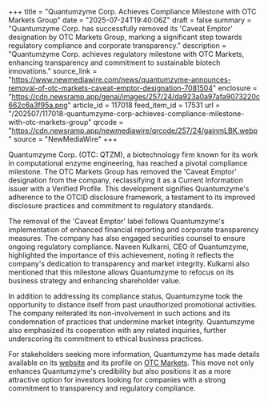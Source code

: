 +++
title = "Quantumzyme Corp. Achieves Compliance Milestone with OTC Markets Group"
date = "2025-07-24T19:40:06Z"
draft = false
summary = "Quantumzyme Corp. has successfully removed its 'Caveat Emptor' designation by OTC Markets Group, marking a significant step towards regulatory compliance and corporate transparency."
description = "Quantumzyme Corp. achieves regulatory milestone with OTC Markets, enhancing transparency and commitment to sustainable biotech innovations."
source_link = "https://www.newmediawire.com/news/quantumzyme-announces-removal-of-otc-markets-caveat-emptor-designation-7081504"
enclosure = "https://cdn.newsramp.app/genai/images/257/24/da923a0a97afa9073220c662c6a3f95a.png"
article_id = 117018
feed_item_id = 17531
url = "/202507/117018-quantumzyme-corp-achieves-compliance-milestone-with-otc-markets-group"
qrcode = "https://cdn.newsramp.app/newmediawire/qrcode/257/24/gainmLBK.webp"
source = "NewMediaWire"
+++

<p>Quantumzyme Corp. (OTC: QTZM), a biotechnology firm known for its work in computational enzyme engineering, has reached a pivotal compliance milestone. The OTC Markets Group has removed the 'Caveat Emptor' designation from the company, reclassifying it as a Current Information issuer with a Verified Profile. This development signifies Quantumzyme's adherence to the OTCID disclosure framework, a testament to its improved disclosure practices and commitment to regulatory standards.</p><p>The removal of the 'Caveat Emptor' label follows Quantumzyme's implementation of enhanced financial reporting and corporate transparency measures. The company has also engaged securities counsel to ensure ongoing regulatory compliance. Naveen Kulkarni, CEO of Quantumzyme, highlighted the importance of this achievement, noting it reflects the company's dedication to transparency and market integrity. Kulkarni also mentioned that this milestone allows Quantumzyme to refocus on its business strategy and enhancing shareholder value.</p><p>In addition to addressing its compliance status, Quantumzyme took the opportunity to distance itself from past unauthorized promotional activities. The company reiterated its non-involvement in such actions and its condemnation of practices that undermine market integrity. Quantumzyme also emphasized its cooperation with any related inquiries, further underscoring its commitment to ethical business practices.</p><p>For stakeholders seeking more information, Quantumzyme has made details available on its <a href='https://www.quantumzyme.com' rel='nofollow' target='_blank'>website</a> and its profile on <a href='https://www.otcmarkets.com' rel='nofollow' target='_blank'>OTC Markets</a>. This move not only enhances Quantumzyme's credibility but also positions it as a more attractive option for investors looking for companies with a strong commitment to transparency and regulatory compliance.</p>